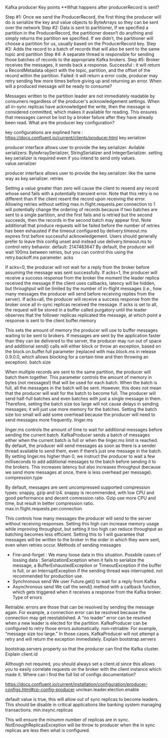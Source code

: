 Kafka producer
Key points
**What happens after producerRecord is sent?

Step #1: Once we send the ProducerRecord, the first thing the producer will do is serialize the key and value objects to ByteArrays so they can be sent over the network
Step #2: Data is sent to partitioner, If we specified a partition in the ProducerRecord, the partitioner doesn’t do anything and simply returns the partition we specified.
         If we didn’t, the partitioner will choose a partition for us, usually based on the ProducerRecord key.
Step #3: Adds the record to a batch of records that will also be sent to the same topic and partition
Step #4: A separate thread is responsible for sending those batches of records to the appropriate Kafka brokers.
Step #5: Broker receives the messages, it sends back a response.
         Successful : it will return a RecordMetadata object with the topic, partition, and the offset of the record within the partition.
         Failed: it will return a error code, producer may retry sending few more times before giving up and returning an error.
When will a produced message will be ready to consume?

Messages written to the partition leader are not immediately readable by consumers regardless of the producer's acknowledgement settings.
When all in-sync replicas have acknowledged the write, then the message is considered committed, which makes it available for reading.
This ensures that messages cannot be lost by a broker failure after they have already been read.
What are the producer key configuration?

key configurations are explined here : https://docs.confluent.io/current/clients/producer.html
key.serializer

producer interface allows user to provide the key.serializer.
Avilable serializers: ByteArraySerializer, StringSerializer and IntegerSerializer.
setting key.serializer is required even if you intend to send only values.
value.serializer

producer interface allows user to provide the key.serializer. like the same way as key.serializer.
retries

Setting a value greater than zero will cause the client to resend any record whose send fails with a potentially transient error. Note that this retry is no different than if the client resent the record upon receiving the error. Allowing retries without setting max.in.flight.requests.per.connection to 1 will potentially change the ordering of records because if two batches are sent to a single partition, and the first fails and is retried but the second succeeds, then the records in the second batch may appear first. Note additionall that produce requests will be failed before the number of retries has been exhausted if the timeout configured by delivery.timeout.ms expires first before successful acknowledgement. Users should generally prefer to leave this config unset and instead use delivery.timeout.ms to control retry behavior.
default: 2147483647
By default, the producer will wait 100ms between retries, but you can control this using the retry.backoff.ms parameter.
acks

If acks=0, the producer will not wait for a reply from the broker before assuming the message was sent successfully.
If acks=1, the producer will receive a success response from the broker the moment the leader replica received the message
            If the client uses callbacks, latency will be hidden, but throughput will be limited by the number of in-flight messages (i.e., how many messages the producer will send before receiving replies from the server).
If acks=all, the producer will receive a success response from the broker once all in-sync replicas received the message.
            if acks is set to all, the request will be stored in a buffer called purgatory until the leader observes that the follower replicas replicated the message, at which point a response is sent to the client
buffer.memory

This sets the amount of memory the producer will use to buffer messages waiting to be sent to brokers.
If messages are sent by the application faster than they can be delivered to the server, the producer may run out of space and additional send() calls will either block or throw an exception, based on the block.on.buffer.full parameter (replaced with max.block.ms in release 0.9.0.0, which allows blocking for a certain time and then throwing an exception).
batch.size

When multiple records are sent to the same partition, the producer will batch them together.
This parameter controls the amount of memory in bytes (not messages!) that will be used for each batch.
When the batch is full, all the messages in the batch will be sent. However, this does not mean that the producer will wait for the batch to become full.
The producer will send half-full batches and even batches with just a single message in them.
Therefore, setting the batch size too large will not cause delays in sending messages; it will just use more memory for the batches.
Setting the batch size too small will add some overhead because the producer will need to send messages more frequently.
linger.ms

linger.ms controls the amount of time to wait for additional messages before sending the current batch.
KafkaProducer sends a batch of messages either when the current batch is full or when the linger.ms limit is reached.
By default, the producer will send messages as soon as there is a sender thread available to send them, even if there’s just one message in the batch.
By setting linger.ms higher than 0, we instruct the producer to wait a few milliseconds to add additional messages to the batch  before sending it to the brokers.
This increases latency but also increases throughput (because we send more messages at once, there is less overhead per message).
compression.type

By default, messages are sent uncompressed
supported compression types: snappy, gzip and lz4.
snappy is recommended, with low CPU and good performance and decent comression ratio.
Gzip use more CPU and time, but result in better compression ratio.
max.in.flight.requests.per.connection

This controls how many messages the producer will send to the server without receiving responses.
Setting this high can increase memory usage while improving throughput, but setting it too high can reduce throughput as batching becomes less efficient.
Setting this to 1 will guarantee that messages will be written to the broker in the order in which they were sent, even when retries occur.
Methods of sending messages

* Fire-and-forget :
    We many loose data in this situation. Possbile cases of lossing data : SerializationException when it fails to serialize the message, a BufferExhaustedException or TimeoutException if the buffer is full, or an InterruptException if the sending thread was interrupted.
    not recommended for production use.
* Synchronous send
    We user Future.get() to wait for a reply from Kafka
* Asynchronous send
    We call the send() method with a callback function, which gets triggered when it receives a response from the Kafka broker.
Type of errors

Retriable: errors are those that can be resolved by sending the message again.
          For example, a connection error can be resolved because the connection may get reestablished.
          A “no leader” error can be resolved when a new leader is elected for the partition.
          KafkaProducer can be configured to retry those errors automatically.
non-retriable: For example, “message size too large.” In those cases, KafkaProducer will not attempt a retry and will return the exception immediately.
Explain bootstrap.servers

bootstrap.servers property so that the producer can find the Kafka cluster.
Explain client.id

Although not required, you should always set a client.id since this allows you to easily correlate requests on the broker with the client instance which made it.
Where can i find the full list of configs documentation?

https://docs.confluent.io/current/installation/configuration/producer-configs.html#cp-config-producer
unclean.leader.election.enable

default value is true, this will allow out of sync replicas to become leaders.
This should be disable in critical applications like banking system managing transactions.
min.insync.replicas

This will ensure the minumm number of replicas are in sync.
NotEnoughReplicasException will be throw to producer when the in sync replicas are less then what is configured.
